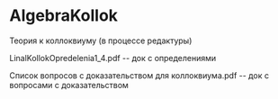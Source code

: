 # AlgebraKollok
Теория к коллоквиуму (в процессе редактуры)

LinalKollokOpredelenia1_4.pdf -- док с определениями

Список вопросов с доказательством для коллоквиума.pdf -- док с вопросами с доказательством
